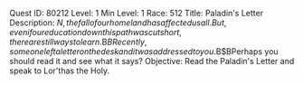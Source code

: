 Quest ID: 80212
Level: 1
Min Level: 1
Race: 512
Title: Paladin's Letter
Description: $N, the fall of our homeland has affected us all. But, even if our education down this path was cut short, there are still ways to learn.$B$BRecently, someone left a letter on the desk and it was addressed to you.$B$BPerhaps you should read it and see what it says?
Objective: Read the Paladin's Letter and speak to Lor'thas the Holy.
